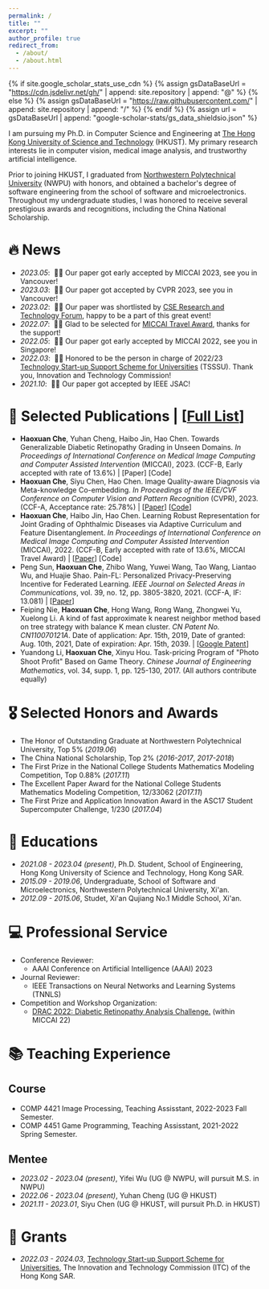 ```yaml
---
permalink: /
title: ""
excerpt: ""
author_profile: true
redirect_from: 
  - /about/
  - /about.html
---
```


{% if site.google_scholar_stats_use_cdn %}
{% assign gsDataBaseUrl = "https://cdn.jsdelivr.net/gh/" | append: site.repository | append: "@" %}
{% else %}
{% assign gsDataBaseUrl = "https://raw.githubusercontent.com/" | append: site.repository | append: "/" %}
{% endif %}
{% assign url = gsDataBaseUrl | append: "google-scholar-stats/gs_data_shieldsio.json" %}

<span class='anchor' id='about-me'></span>

I am pursuing my Ph.D. in Computer Science and Engineering at [The Hong Kong University of Science and Technology](https://hkust.edu.hk) (HKUST). My primary research interests lie in computer vision, medical image analysis, and trustworthy artificial intelligence.

Prior to joining HKUST, I graduated from [Northwestern Polytechnical University](https://en.nwpu.edu.cn) (NWPU) with honors, and obtained a bachelor's degree of software engineering from the school of software and microelectronics. 
Throughout my undergraduate studies, I was honored to receive several prestigious awards and recognitions, including the China National Scholarship.

<!-- Honestly, I have chance to work with some great researchers as Prof.Feiping Nie, Prof. Xuelong Li and Prof. Wei Zheng in the field of machine learning. -->

<!-- My research interest includes neural machine translation and computer vision. I have published more than 100 papers at the top international AI conferences with total <a href='https://scholar.google.com/citations?user=DhtAFkwAAAAJ'>google scholar citations <strong><span id='total_cit'>260000+</span></strong></a> (You can also use google scholar badge <a href='https://scholar.google.com/citations?user=DhtAFkwAAAAJ'><img src="https://img.shields.io/endpoint?url={{ url | url_encode }}&logo=Google%20Scholar&labelColor=f6f6f6&color=9cf&style=flat&label=citations"></a>). -->


# 🔥 News
- *2023.05*: &nbsp;🎉🎉 Our paper got early accepted by MICCAI 2023, see you in Vancouver!
- *2023.03*: &nbsp;🎉🎉 Our paper got accepted by CVPR 2023, see you in Vancouver!
- *2023.02*: &nbsp;🎉🎉 Our paper was shortlisted by [CSE Research and Technology Forum](https://cse.hkust.edu.hk/event/RTF2023/), happy to be a part of this great event!
- *2022.07*: &nbsp;🎉🎉 Glad to be selected for [MICCAI Travel Award](https://conferences.miccai.org/2022/en/MICCAI-2022-STUDENT-TRAVEL-AWARDS.html), thanks for the support!
- *2022.05*: &nbsp;🎉🎉 Our paper got early accepted by MICCAI 2022, see you in Singapore!
- *2022.03*: &nbsp;🎉🎉 Honored to be the person in charge of 2022/23 [Technology Start-up Support Scheme for Universities](https://www.itf.gov.hk/en/project-search/project-profile/index.html?ReferenceNo=TSSSU/HKUST/22/03) (TSSSU).
Thank you, Innovation and Technology Commission!
- *2021.10*: &nbsp;🎉🎉 Our paper got accepted by IEEE JSAC!

# 📝 Selected Publications | [[Full List](https://scholar.google.com/citations?user=rCvK7tcAAAAJ&hl)]

<!-- 
<div class='paper-box'><div class='paper-box-image'><div><div class="badge">CVPR 2016</div><img src='images/500x300.png' alt="sym" width="100%"></div></div>
<div class='paper-box-text' markdown="1">

[Deep Residual Learning for Image Recognition](https://openaccess.thecvf.com/content_cvpr_2016/papers/He_Deep_Residual_Learning_CVPR_2016_paper.pdf)

**Kaiming He**, Xiangyu Zhang, Shaoqing Ren, Jian Sun

[**Project**](https://scholar.google.com/citations?view_op=view_citation&hl=zh-CN&user=DhtAFkwAAAAJ&citation_for_view=DhtAFkwAAAAJ:ALROH1vI_8AC) <strong><span class='show_paper_citations' data='DhtAFkwAAAAJ:ALROH1vI_8AC'></span></strong>
- Lorem ipsum dolor sit amet, consectetur adipiscing elit. Vivamus ornare aliquet ipsum, ac tempus justo dapibus sit amet. 
</div>
</div> -->
- **Haoxuan Che**, Yuhan Cheng, Haibo Jin, Hao Chen. Towards Generalizable Diabetic Retinopathy Grading in Unseen Domains. 
*In Proceedings of International Conference on Medical Image Computing and Computer Assisted Intervention* (MICCAI), 2023. 
(CCF-B, Early accepted with rate of 13.6%)
| [Paper] [Code]
- **Haoxuan Che**, Siyu Chen, Hao Chen. Image Quality-aware Diagnosis via Meta-knowledge Co-embedding. 
*In Proceedings of the IEEE/CVF Conference on Computer Vision and Pattern Recognition* (CVPR), 2023.
(CCF-A, Acceptance rate: 25.78%)
| [[Paper](https://arxiv.org/abs/2303.15038)] [[Code](https://github.com/chehx/MKCNet)]
- **Haoxuan Che**, Haibo Jin, Hao Chen. Learning Robust Representation for Joint Grading of Ophthalmic Diseases via Adaptive Curriculum and Feature Disentanglement. 
*In Proceedings of International Conference on Medical Image Computing and Computer Assisted Intervention* (MICCAI), 2022. 
(CCF-B, Early accepted with rate of 13.6%, MICCAI Travel Award)
| [[Paper](https://arxiv.org/abs/2207.04183)] [Code]
- Peng Sun, **Haoxuan Che**, Zhibo Wang, Yuwei Wang, Tao Wang, Liantao Wu, and Huajie Shao. Pain-FL: Personalized Privacy-Preserving Incentive for Federated Learning. 
*IEEE Journal on Selected Areas in Communications*, vol. 39, no. 12, pp. 3805-3820, 2021. 
(CCF-A, IF: 13.081)
| [[Paper](https://ieeexplore.ieee.org/abstract/document/9565851)]
- Feiping Nie, **Haoxuan Che**, Hong Wang, Rong Wang, Zhongwei Yu, Xuelong Li. A kind of fast approximate k nearest neighbor method based on tree strategy with balance K mean cluster. 
*CN Patent No. CN110070121A*. Date of application: Apr. 15th, 2019, Date of granted: Aug. 10th, 2021, Date of expiration: Apr. 15th, 2039.
| [[Google Patent](https://patents.google.com/patent/CN110070121A/zh?oq=CN110070121A)]
- Yuandong Li, **Haoxuan Che**, Xinyu Hou. Task-pricing Program of "Photo Shoot Proﬁt" Based on Game Theory. 
*Chinese Journal of Engineering Mathematics*, vol. 34, supp. 1, pp. 125-130, 2017. 
(All authors contribute equally)

# 🎖 Selected Honors and Awards
- The Honor of Outstanding Graduate at Northwestern Polytechnical University, Top 5% (*2019.06*)
- The China National Scholarship, Top 2% (*2016-2017*, *2017-2018*)
- The First Prize in the National College Students Mathematics Modeling Competition, Top 0.88% (*2017.11*)
- The Excellent Paper Award for the National College Students Mathematics Modeling Competition, 12/33062 (*2017.11*)
- The First Prize and Application Innovation Award in the ASC17 Student Supercomputer Challenge, 1/230 (*2017.04*)

# 📖 Educations
- *2021.08 - 2023.04 (present)*, Ph.D. Student, School of Engineering, Hong Kong University of Science and Technology, Hong Kong SAR. 
- *2015.09 - 2019.06*, Undergraduate, School of Software and Microelectronics, Northwestern Polytechnical University, Xi'an.
- *2012.09 - 2015.06*, Studet, Xi'an Qujiang No.1 Middle School, Xi'an.

# 💻 Professional Service
- Conference Reviewer: 
  - AAAI Conference on Artificial Intelligence (AAAI) 2023
- Journal Reviewer:
  - IEEE Transactions on Neural Networks and Learning Systems (TNNLS)
- Competition and Workshop Organization:
  - [DRAC 2022: Diabetic Retinopathy Analysis Challenge.](https://drac22.grand-challenge.org) (within MICCAI 22)

# 📚 Teaching Experience
## Course 
- COMP 4421 Image Processing, Teaching Assisstant, 2022-2023 Fall Semester.
- COMP 4451 Game Programming, Teaching Assisstant, 2021-2022 Spring Semester.

## Mentee
- *2023.02 - 2023.04 (present)*, Yifei Wu (UG @ NWPU, will pursuit M.S. in NWPU)
- *2022.06 - 2023.04 (present)*, Yuhan Cheng (UG @ HKUST)
- *2021.11 - 2023.01*, Siyu Chen (UG @ HKUST, will pursuit Ph.D. in HKUST)

# 💬 Grants
- *2022.03 - 2024.03*, [Technology Start-up Support Scheme for Universities](https://www.itf.gov.hk/en/project-search/project-profile/index.html?ReferenceNo=TSSSU/HKUST/22/03), The Innovation and Technology Commission (ITC) of the Hong Kong SAR.

<!-- #  💬 Invited Talks
- *2021.06*, Lorem ipsum dolor sit amet, consectetur adipiscing elit. Vivamus ornare aliquet ipsum, ac tempus justo dapibus sit amet. 
- *2021.03*, Lorem ipsum dolor sit amet, consectetur adipiscing elit. Vivamus ornare aliquet ipsum, ac tempus justo dapibus sit amet.  \| [\[video\]](https://github.com/)

# 💻 Internships
- *2019.05 - 2020.02*, [Lorem](https://github.com/), China. -->